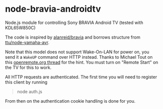node-bravia-androidtv
=====================

Node.js module for controlling Sony BRAVIA Android TV (tested with KDL65W850C)

The code is inspired by [alanreid/bravia](https://github.com/alanreid/bravia)
and borrows structure from [ttu/node-yamaha-avr](https://github.com/ttu/node-yamaha-avr).

Note that this model does not support Wake-On-LAN for power on, you send it a
`WakeUP` command over HTTP instead. Thanks to Michael Tout on this
[openremote.org thread](http://www.openremote.org/display/forums/Sony+TV+HTTP+control?focusedCommentId=23601972#comment-23601972)
for the hint. You must turn on "Remote Start" on the TV for this to work.

All HTTP requests are authenticated. The first time you will need to register
this client by running

> node auth.js

From then on the authentication cookie handling is done for you.
